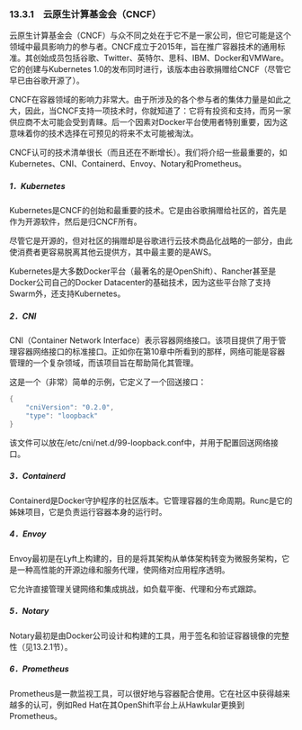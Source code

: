### 13.3.1　云原生计算基金会（CNCF）

云原生计算基金会（CNCF）与众不同之处在于它不是一家公司，但它可能是这个领域中最具影响力的参与者。CNCF成立于2015年，旨在推广容器技术的通用标准。其创始成员包括谷歌、Twitter、英特尔、思科、IBM、Docker和VMWare。它的创建与Kubernetes 1.0的发布同时进行，该版本由谷歌捐赠给CNCF（尽管它早已由谷歌开源了）。

CNCF在容器领域的影响力非常大。由于所涉及的各个参与者的集体力量是如此之大，因此，当CNCF支持一项技术时，你就知道了：它将有投资和支持，而另一家供应商不太可能会受到青睐。后一个因素对Docker平台使用者特别重要，因为这意味着你的技术选择在可预见的将来不太可能被淘汰。

CNCF认可的技术清单很长（而且还在不断增长）。我们将介绍一些最重要的，如Kubernetes、CNI、Containerd、Envoy、Notary和Prometheus。

##### 1．Kubernetes

Kubernetes是CNCF的创始和最重要的技术。它是由谷歌捐赠给社区的，首先是作为开源软件，然后是归CNCF所有。

尽管它是开源的，但对社区的捐赠却是谷歌进行云技术商品化战略的一部分，由此使消费者更容易脱离其他云提供方，其中最主要的是AWS。

Kubernetes是大多数Docker平台（最著名的是OpenShift）、Rancher甚至是Docker公司自己的Docker Datacenter的基础技术，因为这些平台除了支持Swarm外，还支持Kubernetes。

##### 2．CNI

CNI（Container Network Interface）表示容器网络接口。该项目提供了用于管理容器网络接口的标准接口。正如你在第10章中所看到的那样，网络可能是容器管理的一个复杂领域，而该项目旨在帮助简化其管理。

这是一个（非常）简单的示例，它定义了一个回送接口：

```c
{
    "cniVersion": "0.2.0",
    "type": "loopback"
}
```

该文件可以放在/etc/cni/net.d/99-loopback.conf中，并用于配置回送网络接口。

##### 3．Containerd

Containerd是Docker守护程序的社区版本。它管理容器的生命周期。Runc是它的姊妹项目，它是负责运行容器本身的运行时。

##### 4．Envoy

Envoy最初是在Lyft上构建的，目的是将其架构从单体架构转变为微服务架构，它是一种高性能的开源边缘和服务代理，使网络对应用程序透明。

它允许直接管理关键网络和集成挑战，如负载平衡、代理和分布式跟踪。

##### 5．Notary

Notary最初是由Docker公司设计和构建的工具，用于签名和验证容器镜像的完整性（见13.2.1节）。

##### 6．Prometheus

Prometheus是一款监视工具，可以很好地与容器配合使用。它在社区中获得越来越多的认可，例如Red Hat在其OpenShift平台上从Hawkular更换到Prometheus。

